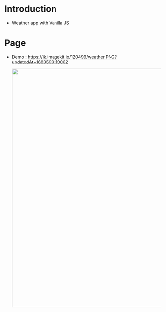 # Introduction

- Weather app with Vanilla JS

# Page

- Demo : https://ik.imagekit.io/120499/weather.PNG?updatedAt=1680590119062

  <img width="768" alt="" src="https://ik.imagekit.io/120499/weather.PNG?updatedAt=1680590119062">

